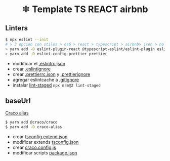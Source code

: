 <h1 align="center"> ⚛️ Template TS REACT airbnb</h1>

## Linters

```sh
$ npx eslint --init
# > 3 opcion con stilos > es6 > react > typescript > airbnb> json > no
> yarn add -D eslint-plugin-react @typescript-eslint/eslint-plugin eslint-config-airbnb eslint eslint-plugin-import eslint-plugin-jsx-a11y eslint-plugin-react-hooks @typescript-eslint/parser
> yarn add -D eslint-config-prettier prettier
```

- modificar el [.eslintrc.json](.eslintrc.json)
- crear [.eslintignore](.eslintignore)
- crear [.prettierrc.json](.prettierrc.json) y [.prettierignore](.prettierignore)
- agregar eslintcache a [.gitignore](.gitignore)
- instalar [lint-staged](https://github.com/okonet/lint-staged#installation-and-setup) `npx mrm@2 lint-staged`

## baseUrl

[Craco alias](https://www.npmjs.com/package/craco-alias#examples)

```sh
$ yarn add @craco/craco
$ yarn add -D craco-alias
```

- crear [tsconfig.extend.json](tsconfig.extend.json)
- modificar extends [tsconfig.json](tsconfig.json)
- crear [craco.config.js](craco.config.js)
- modificar scripts [package.json](package.json)
